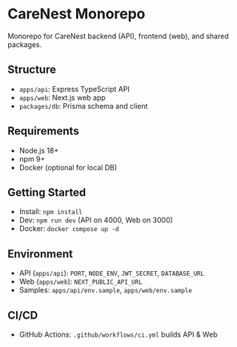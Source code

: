 # CareNest Monorepo

Monorepo for CareNest backend (API), frontend (web), and shared packages.

## Structure

- `apps/api`: Express TypeScript API
- `apps/web`: Next.js web app
- `packages/db`: Prisma schema and client

## Requirements

- Node.js 18+
- npm 9+
- Docker (optional for local DB)

## Getting Started

- Install: `npm install`
- Dev: `npm run dev` (API on 4000, Web on 3000)
- Docker: `docker compose up -d`

## Environment

- API (`apps/api`): `PORT`, `NODE_ENV`, `JWT_SECRET`, `DATABASE_URL`
- Web (`apps/web`): `NEXT_PUBLIC_API_URL`
- Samples: `apps/api/env.sample`, `apps/web/env.sample`

## CI/CD

- GitHub Actions: `.github/workflows/ci.yml` builds API & Web
